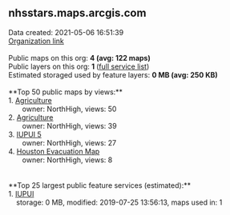 <h2>nhsstars.maps.arcgis.com</h2> Data created: 2021-05-06 16:51:39 <br /><a target='new' href='https://nhsstars.maps.arcgis.com'>Organization link</a><br /><br />Public maps on this org: <b>4 (avg: 122 maps)</b><br />Public layers on this org: <b>1 </b>(<a target='new' href='https://services.arcgis.com/GmzLKHUNZEL9AiRH/ArcGIS/rest/services'>full service list</a>)<br />Estimated storaged used by feature layers: <b>0 MB (avg: 250 KB)</b><br /><br />**Top 50 public maps by views:**<br />  1. <a target='new' href='https://www.arcgis.com/home/item.html?id=0182730d7f85495cbd3c106378e8a1bf'>Agriculture</a> <br />  &nbsp;&nbsp;&nbsp;&nbsp; &nbsp;&nbsp;owner: NorthHigh, views: 50<br />  2. <a target='new' href='https://www.arcgis.com/home/item.html?id=f8edb3faefe749f3ab2949283f9963f0'>Agriculture</a> <br />  &nbsp;&nbsp;&nbsp;&nbsp; &nbsp;&nbsp;owner: NorthHigh, views: 39<br />  3. <a target='new' href='https://www.arcgis.com/home/item.html?id=10ed651f89704ed5888b69b324779239'>IUPUI   5</a> <br />  &nbsp;&nbsp;&nbsp;&nbsp; &nbsp;&nbsp;owner: NorthHigh, views: 27<br />  4. <a target='new' href='https://www.arcgis.com/home/item.html?id=87356102dba04717b0ec37a137d735b7'>Houston Evacuation Map</a> <br />  &nbsp;&nbsp;&nbsp;&nbsp; &nbsp;&nbsp;owner: NorthHigh, views: 8<br /><br /><br />**Top 25 largest public feature services (estimated):**<br /> 1. <a target='new' href='https://www.arcgis.com/home/item.html?id=5042d7482bf74342adb331b08b1a4b68'>IUPUI</a><br /> &nbsp;&nbsp;&nbsp;&nbsp;storage: 0 MB, modified: 2019-07-25 13:56:13, maps used in: 1<br />